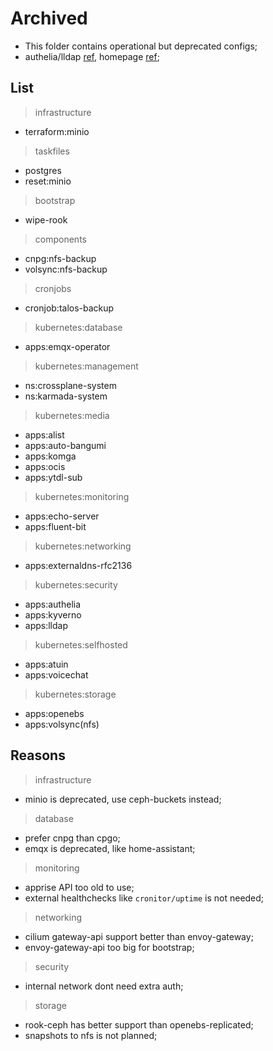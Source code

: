 # Archived

- This folder contains operational but deprecated configs;
- authelia/lldap [ref](https://github.com/search?q=repo%3Amchestr%2Fhome-cluster%20OAUTH_CLIENT&type=code), homepage [ref](https://github.com/search?q=repo%3Amchestr%2Fhome-cluster+gethomepage&type=code);

## List

> infrastructure

- terraform:minio

> taskfiles

- postgres
- reset:minio

> bootstrap

- wipe-rook

> components

- cnpg:nfs-backup
- volsync:nfs-backup

> cronjobs

- cronjob:talos-backup

> kubernetes:database

- apps:emqx-operator

> kubernetes:management

- ns:crossplane-system
- ns:karmada-system

> kubernetes:media

- apps:alist
- apps:auto-bangumi
- apps:komga
- apps:ocis
- apps:ytdl-sub

> kubernetes:monitoring

- apps:echo-server
- apps:fluent-bit

> kubernetes:networking

- apps:externaldns-rfc2136

> kubernetes:security

- apps:authelia
- apps:kyverno
- apps:lldap

> kubernetes:selfhosted

- apps:atuin
- apps:voicechat

> kubernetes:storage

- apps:openebs
- apps:volsync(nfs)

## Reasons

> infrastructure

- minio is deprecated, use ceph-buckets instead;

> database

- prefer cnpg than cpgo; 
- emqx is deprecated, like home-assistant;

> monitoring

- apprise API too old to use;
- external healthchecks like `cronitor/uptime` is not needed;

> networking

- cilium gateway-api support better than envoy-gateway; 
- envoy-gateway-api too big for bootstrap;

> security

- internal network dont need extra auth;

> storage

- rook-ceph has better support than openebs-replicated;
- snapshots to nfs is not planned;
